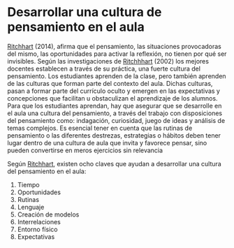# Desarrollar una cultura de pensamiento en el aula

[Ritchhart](http://www.ronritchhart.com/Welcome.html) (2014), afirma que el pensamiento, las situaciones provocadoras del mismo, las oportunidades para activar la reflexión, no tienen por qué ser invisibles. Según las investigaciones de [Ritchhhart](http://www.ronritchhart.com/Welcome.html) (2002) los mejores docentes establecen a través de su práctica, una fuerte cultura del pensamiento. Los estudiantes aprenden de la clase, pero también aprenden de las culturas que forman parte del contexto del aula. Dichas culturas, pasan a formar parte del currículo oculto y emergen en las expectativas y concepciones que facilitan u obstaculizan el aprendizaje de los alumnos. Para que los estudiantes aprendan, hay que asegurar que se desarrolle en el aula una cultura del pensamiento, a través del trabajo con disposiciones del pensamiento como: indagación, curiosidad, juego de ideas y análisis de temas complejos. Es esencial tener en cuenta que las rutinas de pensamiento o las diferentes destrezas, estrategias o hábitos deben tener lugar dentro de una cultura de aula que invita y favorece pensar, sino pueden convertirse en meros ejercicios sin relevancia

Según [Ritchhart](http://www.ronritchhart.com/Welcome.html), existen ocho claves que ayudan a desarrollar una cultura del pensamiento en el aula:

1.  Tiempo
2.  Oportunidades
3.  Rutinas
4.  Lenguaje
5.  Creación de modelos
6.  Interrelaciones
7.  Entorno físico
8.  Expectativas
